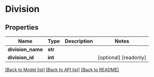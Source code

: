 # Division

## Properties
Name | Type | Description | Notes
------------ | ------------- | ------------- | -------------
**division_name** | **str** |  | 
**division_id** | **int** |  | [optional] [readonly] 

[[Back to Model list]](../README.md#documentation-for-models) [[Back to API list]](../README.md#documentation-for-api-endpoints) [[Back to README]](../README.md)


